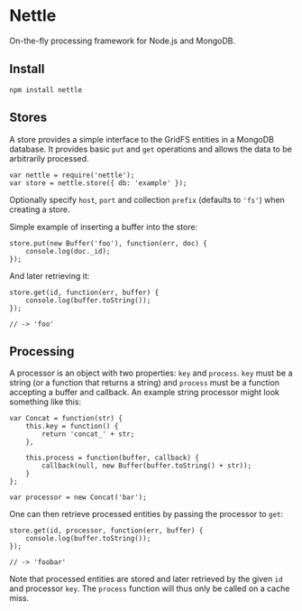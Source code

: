 Nettle
======

On-the-fly processing framework for Node.js and MongoDB.

Install
-------

    npm install nettle
    
Stores
------

A store provides a simple interface to the GridFS entities in a MongoDB database.  It
provides basic `put` and `get` operations and allows the data to be arbitrarily processed.

    var nettle = require('nettle');
    var store = nettle.store({ db: 'example' });

Optionally specify `host`, `port` and collection `prefix` (defaults to `'fs'`) when
creating a store.

Simple example of inserting a buffer into the store:

    store.put(new Buffer('foo'), function(err, doc) {
        console.log(doc._id);
    });
    
And later retrieving it:

    store.get(id, function(err, buffer) {
        console.log(buffer.toString());
    });
    
    // -> 'foo'
    
Processing
----------

A processor is an object with two properties: `key` and `process`.  `key` must be a string
(or a function that returns a string) and `process` must be a function accepting a buffer and
callback.  An example string processor might look something like this:
    
    var Concat = function(str) {
        this.key = function() {
            return 'concat_' + str;
        },
        
        this.process = function(buffer, callback) {
            callback(null, new Buffer(buffer.toString() + str));
        }
    };
    
    var processor = new Concat('bar');

One can then retrieve processed entities by passing the processor to `get`:
    
    store.get(id, processor, function(err, buffer) {
        console.log(buffer.toString());
    });
    
    // -> 'foobar'
    
Note that processed entities are stored and later retrieved by the given `id`
and processor `key`. The `process` function will thus only be called on a cache
miss.